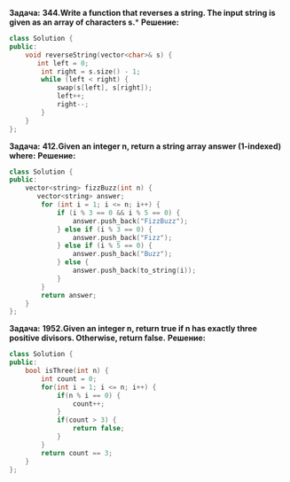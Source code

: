 **Задача:**
**344.Write a function that reverses a string. The input string is given as an array of characters s.***
**Решение:**
```cpp
class Solution {
public:
    void reverseString(vector<char>& s) {
       int left = 0;
        int right = s.size() - 1;
        while (left < right) {
            swap(s[left], s[right]);
            left++;
            right--;
        } 
    }
};
```
**Задача:**
**412.Given an integer n, return a string array answer (1-indexed) where:**
**Решение:**
```cpp
class Solution {
public:
    vector<string> fizzBuzz(int n) {
       vector<string> answer;
        for (int i = 1; i <= n; i++) {
            if (i % 3 == 0 && i % 5 == 0) {
                answer.push_back("FizzBuzz");
            } else if (i % 3 == 0) {
                answer.push_back("Fizz");
            } else if (i % 5 == 0) {
                answer.push_back("Buzz");
            } else {
                answer.push_back(to_string(i));
            }
        }
        return answer; 
    }
};
```
**Задача:**
**1952.Given an integer n, return true if n has exactly three positive divisors. Otherwise, return false.**
**Решение:**
```cpp
class Solution {
public:
    bool isThree(int n) {
        int count = 0;
        for(int i = 1; i <= n; i++) {
            if(n % i == 0) {
                count++;
            }
            if(count > 3) {
                return false;
            }
        }
        return count == 3;
    }
};
```
